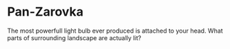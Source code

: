# Pan-Zarovka
The most powerfull light bulb ever produced is attached to your head. What parts of surrounding landscape are actually lit?
 
